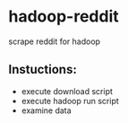 # hadoop-reddit
scrape reddit for hadoop

## Instuctions:
* execute download script
* execute hadoop run script
* examine data

